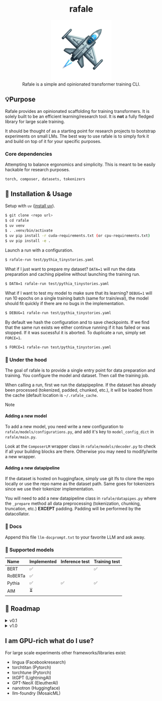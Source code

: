 <div class="header" align="center">

# rafale

<div class="logo">
<p align="center">
<img src="./media/rafale-logo.png" alt="rafale-logo" width="200px" />
<br>
Rafale is a simple and opinionated transformer training CLI.
</p>
</div>

</div>

## 💡Purpose

Rafale provides an opinionated scaffolding for training transformers. It is solely built to be an efficient
learning/research tool. It is **not** a fully fledged library for large scale training.

It should be thought of as a starting point for research projects to bootstrap experiments on small LMs. The best way to
use rafale is to simply fork it and build on top of it for your specific purposes.

### Core dependencies

Attempting to balance ergonomics and simplicity. This is meant to be easily hackable for research purposes.

```
torch, composer, datasets, tokenizers
```

## 🚀 Installation & Usage

Setup with ```uv``` ([install uv](https://github.com/astral-sh/uv)).
```sh
$ git clone <repo url>
$ cd rafale
$ uv venv
$ . .venv/bin/activate
$ uv pip install -r cuda-requirements.txt (or cpu-requirements.txt)
$ uv pip install -e .
```

Launch a run with a configuration.

```sh
$ rafale-run test/pythia_tinystories.yaml
```

What if I just want to prepare my dataset? ```DATA=1``` will run the data preparation and caching pipeline without
launching the training run.

```sh
$ DATA=1 rafale-run test/pythia_tinystories.yaml
```

What if I want to test my model to make sure that its learning? ```DEBUG=1``` will run 10 epochs on a single training
batch (same for train/eval), the model should fit quickly if there are no bugs in the implementation.

```sh
$ DEBUG=1 rafale-run test/pythia_tinystories.yaml
```

By default we hash the configuration and to save checkpoints. If we find that the same run exists we either continue running if it has failed or was stopped. If it was sucessful it is aborted. To duplicate a run, simply set ```FORCE=1```.

```sh
$ FORCE=1 rafale-run test/pythia_tinystories.yaml
```

### 🔧 Under the hood

The goal of rafale is to provide a single entry point for data preparation and training. You configure the model and
dataset. Then call the training job.

When calling a run, first we run the datapipepline. If the dataset has already been processed (tokenized, padded,
chunked, etc.), it will be loaded from the cache (default location is ```~/.rafale_cache```.

> [!NOTE]
> #### Adding a new model
> To add a new model, you need write a new configuration to ```rafale/models/configurations.py```, and add it's key to
> ```model_config_dict``` in ```rafale/main.py```.
>
> Look at the ```ComposerLM``` wrapper class in ```rafale/models/decoder.py``` to check if all your building blocks are
> there. Otherwise you may need to modify/write a new wrapper.
>
> #### Adding a new datapipeline
>
> If the dataset is hosted on huggingface, simply use git lfs to clone the repo locally or use the repo name as the
> dataset path. Same goes for tokenizers since we use their tokenizer implementation.
>
> You will need to add a new datapipeline class in ```rafale/datapipes.py``` where the ```_prepare``` method all data
> preprocessing (tokenization, chunking, truncation, etc.) **EXCEPT** padding. Padding will be performed by the datacollator.

### 📕 Docs

Append this file ```llm-docprompt.txt``` to your favorite LLM and ask away.

### 🦾 Supported models


| Name        | Implemented | Inference test | Training test |
|:------------|:------------|:---------------|:--------------|
| BERT        | ✅          |                | ✅              |
| RoBERTa     | ✅          |                |               |
| Pythia      | ✅          | ✅             | ✅           |
| AIM         | ⏳          |                |               |


## 🔮 Roadmap

<details>
  <summary>v0.1</summary>

### v0.1 - initial release
- [x] single entrypoint CLI
- [ ] simple deploy/build
  - [x] CPU macos build - Ok, uv run works with this
  - [x] local linux machine - for now uv for venv + requirements.txt
  - [ ] SLURM compute-canada - TBD
    - NOTE: because uv still does not fully play well with pytorch recommend semi-manual setup* > soon no need for that
- [ ] load weights from safetensors and include it in the config (BERT/RoBERTa and Pythia)
  - [x] pythia
  - [x] BERT/RoBERTa (need to move from HF to safetensors)
    - [ ] MLM
    - [x] Classification
- [x] Pythia KV-cache implementation
- [x] greedy generation
- [ ] datapipes for CLM and MLM
  - local dataloader for now
  - [x] CLM tinystories
  - [ ] MLM tinystories
  - [x] Imdb classification
- [x] ```main.py``` handles both training and evaluation (together or separately)
- [x] Mosaic Composer/Trainer
  + [x] fp16
  + [x] gradient clipping
  + [x] gradient accumulation (automatically handled by composer)
  + [x] building blocks are nn.Modules, specific models are ComposerModel classes with methods to load safetensor weights
    automatically (keep in a single separate file for each model)
  + [x] set DEBUG=1 for 1 batch sanity check before launching a run

Datapipelines
1. [x] tokenize
2. [x] concat and split w/ block size (pad w/ collator)
3. [x] save to disk {source}_{tokname}_bs{int}_len{int}
4. [x] data_collator: *next* pad (if desired), label shift right and return torch tensor # HF: does this in the model...
5. [x] test with model training
6. [ ] tiny stories but for MLM also
</details>

<details>
  <summary>v1.0</summary>

### path to v1.0
cleanup and additional features
- [ ] clean up ```tests``` for pythia and bert models on tinystories
- [ ] move the testing in the notebook to a debug file in the modeling folder
- [ ] optimizations : flash attn2, xformers layer_norm (triton) or RMSNorm, xformers fused_linear_layer
- [ ] try out schedulefree, SOAP, and other optimizers
- [ ] **layerwise decay** for fine-tuning (https://kozodoi.me/blog/20220329/discriminative-lr)
- [ ] multimodality AIM (simpler autoregressive training)
- [ ] integration with lm-eval-harness (guide)[https://github.com/EleutherAI/lm-evaluation-harness/blob/main/docs/interface.md#external-library-usage]

</details>

## I am GPU-rich what do I use?

For large scale experiments other frameworks/libraries exist:
- lingua (Facebookresearch)
- torchtitan (Pytorch)
- torchtune (Pytorch)
- litGPT (LightningAI)
- GPT-NeoX (EleutherAI)
- nanotron (Huggingface)
- llm-foundry (MosaicML)
